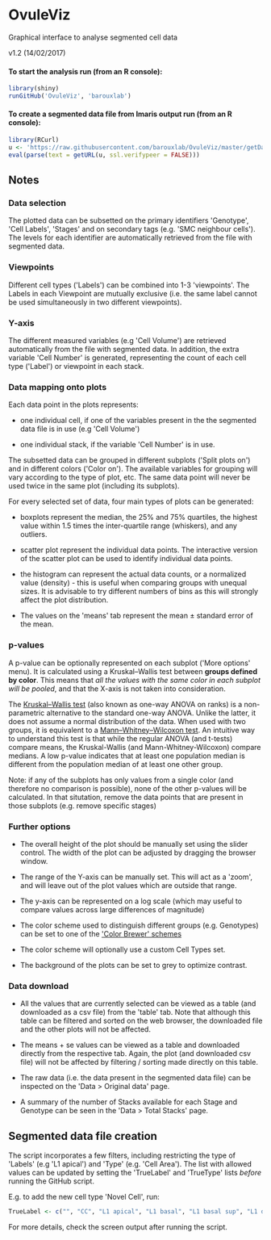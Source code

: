 # OvuleViz
Graphical interface to analyse segmented cell data

v1.2 (14/02/2017)

#### To start the analysis run (from an R console):

```R
library(shiny)
runGitHub('OvuleViz', 'barouxlab')
```

#### To create a segmented data file from Imaris output run (from an R console):

```R
library(RCurl)
u <- 'https://raw.githubusercontent.com/barouxlab/OvuleViz/master/getData.R'
eval(parse(text = getURL(u, ssl.verifypeer = FALSE)))
```

## Notes

### Data selection

The plotted data can be subsetted on the primary identifiers 'Genotype', 'Cell Labels', 'Stages' and on secondary tags (e.g. 'SMC neighbour cells'). The levels for each identifier are automatically retrieved from the file with segmented data.

### Viewpoints

Different cell types ('Labels') can be combined into 1-3 'viewpoints'. The Labels in each Viewpoint are mutually exclusive (i.e. the same label cannot be used simultaneously in two different viewpoints).

### Y-axis

The different measured variables (e.g 'Cell Volume') are retrieved automatically from the file with segmented data. In addition, the extra variable 'Cell Number' is generated, representing the count of each cell type ('Label') or viewpoint in each stack.

### Data mapping onto plots

Each data point in the plots represents:

* one individual cell, if one of the variables present in the the segmented data file is in use (e.g 'Cell Volume')

* one individual stack, if the variable 'Cell Number' is in use.

The subsetted data can be grouped in different subplots ('Split plots on') and in different colors ('Color on'). The available variables for grouping will vary according to the type of plot, etc. The same data point will never be used twice in the same plot (including its subplots).

For every selected set of data, four main types of plots can be generated:

- boxplots represent the median, the 25% and 75% quartiles, the highest value within 1.5 times the inter-quartile range (whiskers), and any outliers.

- scatter plot represent the individual data points. The interactive version of the scatter plot can be used to identify individual data points.

- the histogram can represent the actual data counts, or a normalized value (density) - this is useful when comparing groups with unequal sizes. It is advisable to try different numbers of bins as this will strongly affect the plot distribution.

- The values on the 'means' tab represent the mean ± standard error of the mean.

### p-values

A p-value can be optionally represented on each subplot ('More options' menu). It is calculated using a Kruskal–Wallis test between **groups defined by color**. This means that *all the values with the same color in each subplot will be pooled*, and that the X-axis is not taken into consideration.

The [Kruskal–Wallis test](https://en.wikipedia.org/wiki/Kruskal%E2%80%93Wallis_one-way_analysis_of_variance) (also known as one-way ANOVA on ranks) is a non-parametric alternative to the standard one-way ANOVA. Unlike the latter, it does not assume a normal distribution of the data. When used with two groups, it is equivalent to a [Mann–Whitney–Wilcoxon test](https://en.wikipedia.org/wiki/Mann%E2%80%93Whitney_U_test). An intuitive way to understand this test is that while the regular ANOVA (and t-tests) compare means, the Kruskal-Wallis (and Mann-Whitney-Wilcoxon) compare medians. A low p-value indicates that at least one population median is different from the population median of at least one other group.

Note: if any of the subplots has only values from a single color (and therefore no comparison is possible), none of the other p-values will be calculated. In that situtation, remove the data points that are present in those subplots (e.g. remove specific stages)


### Further options

- The overall height of the plot should be manually set using the slider control. The width of the plot can be adjusted by dragging the browser window.

- The range of the Y-axis can be manually set. This will act as a 'zoom', and will leave out of the plot values which are outside that range.

- The y-axis can be represented on a log scale (which may useful to compare values across large differences of magnitude)

- The color scheme used to distinguish different groups (e.g. Genotypes) can be set to one of the ['Color Brewer' schemes](http://colorbrewer2.org/)

- The color scheme will optionally use a custom Cell Types set.

- The background of the plots can be set to grey to optimize contrast.



### Data download
- All the values that are currently selected can be viewed as a table (and downloaded as a csv file) from the 'table' tab. Note that although this table can be filtered and sorted on the web browser, the downloaded file and the other plots will not be affected.

- The means + se values can be viewed as a table and downloaded directly from the respective tab. Again, the plot (and downloaded csv file) will not be affected by filtering / sorting made directly on this table.

- The raw data (i.e. the data present in the segmented data file) can be inspected on the 'Data > Original data' page.

- A summary of the number of Stacks available for each Stage and Genotype can be seen in the 'Data > Total Stacks' page.

## Segmented data file creation

The script incorporates a few filters, including restricting the type of 'Labels' (e.g 'L1 apical') and 'Type' (e.g. 'Cell Area'). The list with allowed values can be updated by setting the 'TrueLabel' and 'TrueType' lists *before* running the GitHub script.

E.g. to add the new cell type 'Novel Cell', run:

```r
TrueLabel <- c("", "CC", "L1 apical", "L1 basal", "L1 basal sup", "L1 dome", "L2 apical", "L2 basal", "L2 basal sup", "pSMC", "SMC", "Novel Cell")
```

For more details, check the screen output after running the script.
